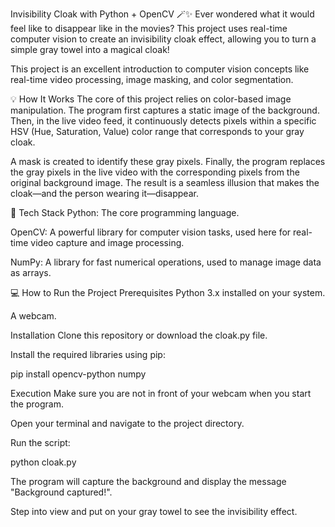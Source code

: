 Invisibility Cloak with Python + OpenCV 🪄✨
Ever wondered what it would feel like to disappear like in the movies? This project uses real-time computer vision to create an invisibility cloak effect, allowing you to turn a simple gray towel into a magical cloak!

This project is an excellent introduction to computer vision concepts like real-time video processing, image masking, and color segmentation.

💡 How It Works
The core of this project relies on color-based image manipulation. The program first captures a static image of the background. Then, in the live video feed, it continuously detects pixels within a specific HSV (Hue, Saturation, Value) color range that corresponds to your gray cloak.

A mask is created to identify these gray pixels. Finally, the program replaces the gray pixels in the live video with the corresponding pixels from the original background image. The result is a seamless illusion that makes the cloak—and the person wearing it—disappear.

🔧 Tech Stack
Python: The core programming language.

OpenCV: A powerful library for computer vision tasks, used here for real-time video capture and image processing.

NumPy: A library for fast numerical operations, used to manage image data as arrays.

💻 How to Run the Project
Prerequisites
Python 3.x installed on your system.

A webcam.

Installation
Clone this repository or download the cloak.py file.

Install the required libraries using pip:

pip install opencv-python numpy

Execution
Make sure you are not in front of your webcam when you start the program.

Open your terminal and navigate to the project directory.

Run the script:

python cloak.py

The program will capture the background and display the message "Background captured!".

Step into view and put on your gray towel to see the invisibility effect.


